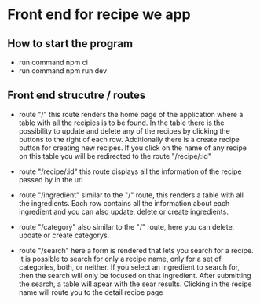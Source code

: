 # Front end for recipe we app

## How to start the program

- run command npm ci
- run command npm run dev

## Front end strucutre / routes

- route "/" this route renders the home page of the application where a table with all the recipies is to be found. In the table there is the possibility to update and delete any of the recipes by clicking the buttons to the right of each row. Additionally there is a create recipe button for creating new recipes. If you click on the name of any recipe on this table you will be redirected to the route "/recipe/:id"

- route "/recipe/:id" this route displays all the information of the recipe passed by in the url

- route "/ingredient" similar to the "/" route, this renders a table with all the ingredients. Each row contains all the information about each ingredient and you can also update, delete or create ingredients.

- route "/category" also similar to the "/" route, here you can delete, update or create categorys.

- route "/search" here a form is rendered that lets you search for a recipe. It is possible to search for only a recipe name, only for a set of categories, both, or neither. If you select an ingredient to search for, then the search will only be focused on that ingredient. After submitting the search, a table will apear with the sear results. Clicking in the recipe name will route you to the detail recipe page
